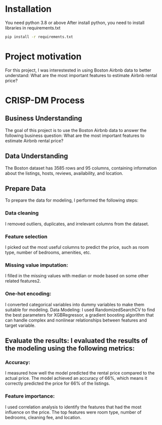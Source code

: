 # Installation
You need python 3.8 or above
After install python, you need to install libraries in requirements.txt
```bash
pip install -r requirements.txt
```
# Project motivation
For this project, I was interestested in using Boston Airbnb data to better understand: What are the most important features to estimate Airbnb rental price?


# CRISP-DM Process
## Business Understanding
The goal of this project is to use the Boston Airbnb data to answer the following business question: What are the most important features to estimate Airbnb rental price?

## Data Understanding 
The Boston dataset has 3585 rows and 95 columns, containing information about the listings, hosts, reviews, availability, and location.

## Prepare Data
To prepare the data for modeling, I performed the following steps:

### Data cleaning
 I removed outliers, duplicates, and irrelevant columns from the dataset.
### Feature selection
 I picked out the most useful columns to predict the price, such as room type, number of bedrooms, amenities, etc.
### Missing value imputation:
 I filled in the missing values with median or mode based on some other related features2.
### One-hot encoding:
 I converted categorical variables into dummy variables to make them suitable for modeling.
Data Modeling: I used RandomizedSearchCV to find the best parameters for XGBRegressor, a gradient boosting algorithm that can handle complex and nonlinear relationships between features and target variable.

## Evaluate the results: I evaluated the results of the modeling using the following metrics:

### Accuracy: 
I measured how well the model predicted the rental price compared to the actual price. The model achieved an accuracy of 66%, which means it correctly predicted the price for 66% of the listings.
### Feature importance: 
I used correlation analysis to identify the features that had the most influence on the price. The top features were room type, number of bedrooms, cleaning fee, and location.